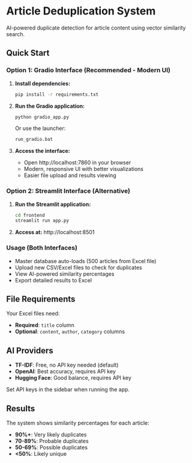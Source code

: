 # Article Deduplication System

AI-powered duplicate detection for article content using vector similarity search.

## Quick Start

### Option 1: Gradio Interface (Recommended - Modern UI)

1. **Install dependencies:**
   ```cmd
   pip install -r requirements.txt
   ```

2. **Run the Gradio application:**
   ```cmd
   python gradio_app.py
   ```
   Or use the launcher:
   ```cmd
   run_gradio.bat
   ```

3. **Access the interface:**
   - Open http://localhost:7860 in your browser
   - Modern, responsive UI with better visualizations
   - Easier file upload and results viewing

### Option 2: Streamlit Interface (Alternative)

1. **Run the Streamlit application:**
   ```cmd
   cd frontend
   streamlit run app.py
   ```

2. **Access at:** http://localhost:8501

### Usage (Both Interfaces)
- Master database auto-loads (500 articles from Excel file)
- Upload new CSV/Excel files to check for duplicates  
- View AI-powered similarity percentages
- Export detailed results to Excel

## File Requirements

Your Excel files need:
- **Required**: `title` column
- **Optional**: `content`, `author`, `category` columns

## AI Providers

- **TF-IDF**: Free, no API key needed (default)
- **OpenAI**: Best accuracy, requires API key  
- **Hugging Face**: Good balance, requires API key

Set API keys in the sidebar when running the app.

## Results

The system shows similarity percentages for each article:
- **90%+**: Very likely duplicates
- **70-89%**: Probable duplicates  
- **50-69%**: Possible duplicates
- **<50%**: Likely unique